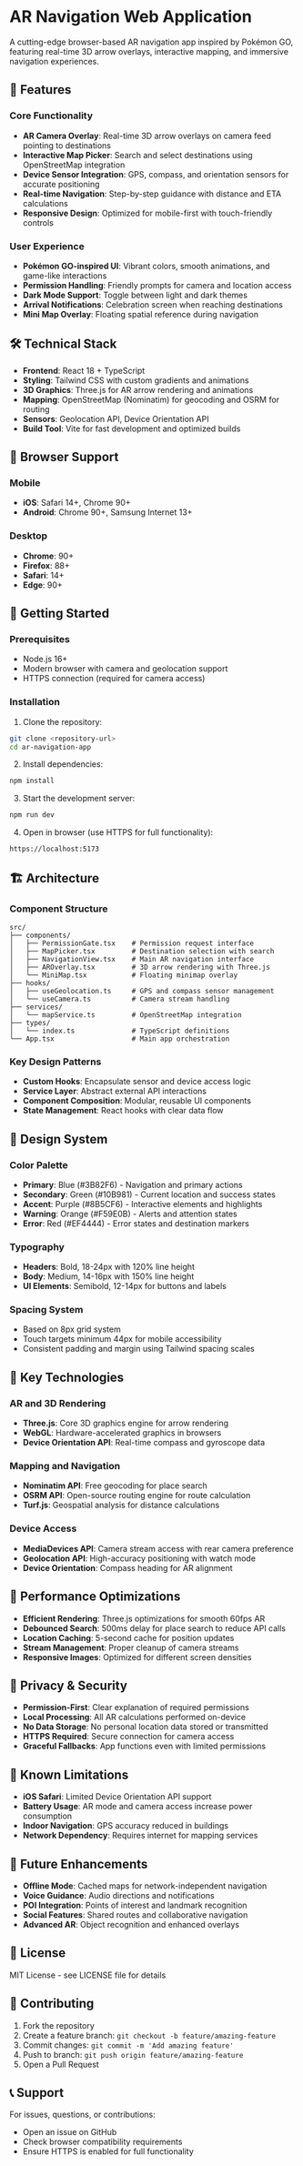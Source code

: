 # AR Navigation Web Application

A cutting-edge browser-based AR navigation app inspired by Pokémon GO, featuring real-time 3D arrow overlays, interactive mapping, and immersive navigation experiences.

## 🌟 Features

### Core Functionality
- **AR Camera Overlay**: Real-time 3D arrow overlays on camera feed pointing to destinations
- **Interactive Map Picker**: Search and select destinations using OpenStreetMap integration
- **Device Sensor Integration**: GPS, compass, and orientation sensors for accurate positioning
- **Real-time Navigation**: Step-by-step guidance with distance and ETA calculations
- **Responsive Design**: Optimized for mobile-first with touch-friendly controls

### User Experience
- **Pokémon GO-inspired UI**: Vibrant colors, smooth animations, and game-like interactions
- **Permission Handling**: Friendly prompts for camera and location access
- **Dark Mode Support**: Toggle between light and dark themes
- **Arrival Notifications**: Celebration screen when reaching destinations
- **Mini Map Overlay**: Floating spatial reference during navigation

## 🛠 Technical Stack

- **Frontend**: React 18 + TypeScript
- **Styling**: Tailwind CSS with custom gradients and animations
- **3D Graphics**: Three.js for AR arrow rendering and animations
- **Mapping**: OpenStreetMap (Nominatim) for geocoding and OSRM for routing
- **Sensors**: Geolocation API, Device Orientation API
- **Build Tool**: Vite for fast development and optimized builds

## 📱 Browser Support

### Mobile
- **iOS**: Safari 14+, Chrome 90+
- **Android**: Chrome 90+, Samsung Internet 13+

### Desktop
- **Chrome**: 90+
- **Firefox**: 88+
- **Safari**: 14+
- **Edge**: 90+

## 🚀 Getting Started

### Prerequisites
- Node.js 16+
- Modern browser with camera and geolocation support
- HTTPS connection (required for camera access)

### Installation

1. Clone the repository:
```bash
git clone <repository-url>
cd ar-navigation-app
```

2. Install dependencies:
```bash
npm install
```

3. Start the development server:
```bash
npm run dev
```

4. Open in browser (use HTTPS for full functionality):
```
https://localhost:5173
```

## 🏗 Architecture

### Component Structure
```
src/
├── components/
│   ├── PermissionGate.tsx    # Permission request interface
│   ├── MapPicker.tsx         # Destination selection with search
│   ├── NavigationView.tsx    # Main AR navigation interface
│   ├── AROverlay.tsx         # 3D arrow rendering with Three.js
│   └── MiniMap.tsx           # Floating minimap overlay
├── hooks/
│   ├── useGeolocation.ts     # GPS and compass sensor management
│   └── useCamera.ts          # Camera stream handling
├── services/
│   └── mapService.ts         # OpenStreetMap integration
├── types/
│   └── index.ts              # TypeScript definitions
└── App.tsx                   # Main app orchestration
```

### Key Design Patterns
- **Custom Hooks**: Encapsulate sensor and device access logic
- **Service Layer**: Abstract external API interactions
- **Component Composition**: Modular, reusable UI components
- **State Management**: React hooks with clear data flow

## 🎨 Design System

### Color Palette
- **Primary**: Blue (#3B82F6) - Navigation and primary actions
- **Secondary**: Green (#10B981) - Current location and success states
- **Accent**: Purple (#8B5CF6) - Interactive elements and highlights
- **Warning**: Orange (#F59E0B) - Alerts and attention states
- **Error**: Red (#EF4444) - Error states and destination markers

### Typography
- **Headers**: Bold, 18-24px with 120% line height
- **Body**: Medium, 14-16px with 150% line height
- **UI Elements**: Semibold, 12-14px for buttons and labels

### Spacing System
- Based on 8px grid system
- Touch targets minimum 44px for mobile accessibility
- Consistent padding and margin using Tailwind spacing scales

## 🔧 Key Technologies

### AR and 3D Rendering
- **Three.js**: Core 3D graphics engine for arrow rendering
- **WebGL**: Hardware-accelerated graphics in browsers
- **Device Orientation API**: Real-time compass and gyroscope data

### Mapping and Navigation
- **Nominatim API**: Free geocoding for place search
- **OSRM API**: Open-source routing engine for route calculation
- **Turf.js**: Geospatial analysis for distance calculations

### Device Access
- **MediaDevices API**: Camera stream access with rear camera preference
- **Geolocation API**: High-accuracy positioning with watch mode
- **Device Orientation**: Compass heading for AR alignment

## 🎯 Performance Optimizations

- **Efficient Rendering**: Three.js optimizations for smooth 60fps AR
- **Debounced Search**: 500ms delay for place search to reduce API calls
- **Location Caching**: 5-second cache for position updates
- **Stream Management**: Proper cleanup of camera streams
- **Responsive Images**: Optimized for different screen densities

## 🔐 Privacy & Security

- **Permission-First**: Clear explanation of required permissions
- **Local Processing**: All AR calculations performed on-device
- **No Data Storage**: No personal location data stored or transmitted
- **HTTPS Required**: Secure connection for camera access
- **Graceful Fallbacks**: App functions even with limited permissions

## 🐛 Known Limitations

- **iOS Safari**: Limited Device Orientation API support
- **Battery Usage**: AR mode and camera access increase power consumption
- **Indoor Navigation**: GPS accuracy reduced in buildings
- **Network Dependency**: Requires internet for mapping services

## 🔮 Future Enhancements

- **Offline Mode**: Cached maps for network-independent navigation
- **Voice Guidance**: Audio directions and notifications
- **POI Integration**: Points of interest and landmark recognition
- **Social Features**: Shared routes and collaborative navigation
- **Advanced AR**: Object recognition and enhanced overlays

## 📄 License

MIT License - see LICENSE file for details

## 🤝 Contributing

1. Fork the repository
2. Create a feature branch: `git checkout -b feature/amazing-feature`
3. Commit changes: `git commit -m 'Add amazing feature'`
4. Push to branch: `git push origin feature/amazing-feature`
5. Open a Pull Request

## 📞 Support

For issues, questions, or contributions:
- Open an issue on GitHub
- Check browser compatibility requirements
- Ensure HTTPS is enabled for full functionality